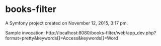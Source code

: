 books-filter
============

A Symfony project created on November 12, 2015, 3:17 pm.


Sample invocation:
http://localhost:8080/books-filter/web/app_dev.php?format=pretty&keywords[]=Access&keywords[]=Word
